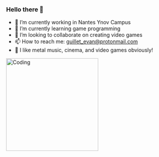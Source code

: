 ### Hello there 👋

- 🔭 I’m currently working in Nantes Ynov Campus
- 🌱 I’m currently learning game programming
- 👯 I’m looking to collaborate on creating video games
- 📫 How to reach me: guillet_evan@protonmail.com
- 👀 I like metal music, cinema, and video games obviously!

<img alt="Coding" width="250" src="https://i.giphy.com/media/CAIgh8LKFbIciGx5Qe/giphy.webp">
